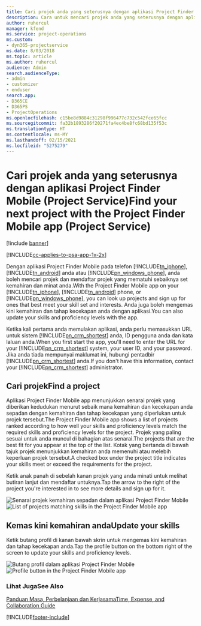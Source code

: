 ```yaml
---
title: Cari projek anda yang seterusnya dengan aplikasi Project Finder Mobile
description: Cara untuk mencari projek anda yang seterusnya dengan aplikasi Project Finder Mobile untuk Project Service
author: ruhercul
manager: kfend
ms.service: project-operations
ms.custom:
- dyn365-projectservice
ms.date: 8/03/2018
ms.topic: article
ms.author: ruhercul
audience: Admin
search.audienceType:
- admin
- customizer
- enduser
search.app:
- D365CE
- D365PS
- ProjectOperations
ms.openlocfilehash: c15be8d9884c31298f996477c732c542fce65fcc
ms.sourcegitcommit: fa32b1893286f20271fa4ec4be8fc68bd135f53c
ms.translationtype: HT
ms.contentlocale: ms-MY
ms.lasthandoff: 02/15/2021
ms.locfileid: "5275279"
---
```

# <a name="find-your-next-project-with-the-project-finder-mobile-app-project-service"></a><span data-ttu-id="d4d48-103">Cari projek anda yang seterusnya dengan aplikasi Project Finder Mobile (Project Service)</span><span class="sxs-lookup"><span data-stu-id="d4d48-103">Find your next project with the Project Finder Mobile app (Project Service)</span></span>

[!include [banner](../includes/psa-now-project-operations.md)]

[!INCLUDE[cc-applies-to-psa-app-1x-2x](../includes/cc-applies-to-psa-app-1x-2x.md)]

<span data-ttu-id="d4d48-104">Dengan aplikasi Project Finder Mobile pada telefon [!INCLUDE[tn_iphone](../includes/tn-iphone.md)], [!INCLUDE[tn_android](../includes/tn-android.md)] anda atau [!INCLUDE[pn_windows_phone](../includes/pn-windows-phone.md)], anda boleh mencari projek dan mendaftar projek yang mematuhi sebaiknya set kemahiran dan minat anda.</span><span class="sxs-lookup"><span data-stu-id="d4d48-104">With the Project Finder Mobile app on your [!INCLUDE[tn_iphone](../includes/tn-iphone.md)], [!INCLUDE[tn_android](../includes/tn-android.md)] phone, or [!INCLUDE[pn_windows_phone](../includes/pn-windows-phone.md)], you can look up projects and sign up for ones that best meet your skill set and interests.</span></span> <span data-ttu-id="d4d48-105">Anda juga boleh mengemas kini kemahiran dan tahap kecekapan anda dengan aplikasi.</span><span class="sxs-lookup"><span data-stu-id="d4d48-105">You can also update your skills and proficiency levels with the app.</span></span>  
  
 <span data-ttu-id="d4d48-106">Ketika kali pertama anda memulakan aplikasi, anda perlu memasukkan URL untuk sistem [!INCLUDE[pn_crm_shortest](../includes/pn-crm-shortest.md)] anda, ID pengguna anda dan kata laluan anda.</span><span class="sxs-lookup"><span data-stu-id="d4d48-106">When you first start the app, you'll need to enter the URL for your [!INCLUDE[pn_crm_shortest](../includes/pn-crm-shortest.md)] system, your user ID, and your password.</span></span> <span data-ttu-id="d4d48-107">Jika anda tiada mempunyai maklumat ini, hubungi pentadbir [!INCLUDE[pn_crm_shortest](../includes/pn-crm-shortest.md)] anda.</span><span class="sxs-lookup"><span data-stu-id="d4d48-107">If you don't have this information,  contact your [!INCLUDE[pn_crm_shortest](../includes/pn-crm-shortest.md)] administrator.</span></span>  
  
## <a name="find-a-project"></a><span data-ttu-id="d4d48-108">Cari projek</span><span class="sxs-lookup"><span data-stu-id="d4d48-108">Find a project</span></span>  
 <span data-ttu-id="d4d48-109">Aplikasi Project Finder Mobile app menunjukkan senarai projek yang diberikan kedudukan menurut sebaik mana kemahiran dan kecekapan anda sepadan dengan kemahiran dan tahap kecekapan yang diperlukan untuk projek tersebut.</span><span class="sxs-lookup"><span data-stu-id="d4d48-109">The Project Finder Mobile app shows a list of projects ranked according to how well your skills and proficiency levels match the required skills and proficiency levels for the project.</span></span> <span data-ttu-id="d4d48-110">Projek yang paling sesuai untuk anda muncul di bahagian atas senarai.</span><span class="sxs-lookup"><span data-stu-id="d4d48-110">The projects that are the best fit for you appear at the top of the list.</span></span> <span data-ttu-id="d4d48-111">Kotak yang bertanda di bawah tajuk projek menunjukkan kemahiran anda memenuhi atau melebih keperluan projek tersebut.</span><span class="sxs-lookup"><span data-stu-id="d4d48-111">A checked box under the project title indicates your skills meet or exceed the requirements for the project.</span></span>  
  
 <span data-ttu-id="d4d48-112">Ketik anak panah di sebelah kanan projek yang anda minati untuk melihat butiran lanjut dan mendaftar untuknya.</span><span class="sxs-lookup"><span data-stu-id="d4d48-112">Tap the arrow to the right of the project you're interested in to see more details and sign up for it.</span></span>  
  
 <span data-ttu-id="d4d48-113">![Senarai projek kemahiran sepadan dalam aplikasi Project Finder Mobile](../psa/media/project-service-project-finder-list.png "Senarai projek kemahiran sepadan dalam aplikasi Project Finder Mobile")</span><span class="sxs-lookup"><span data-stu-id="d4d48-113">![List of projects matching skills in the Project Finder Mobile app](../psa/media/project-service-project-finder-list.png "List of projects matching skills in the Project Finder Mobile app")</span></span>  
  
## <a name="update-your-skills"></a><span data-ttu-id="d4d48-114">Kemas kini kemahiran anda</span><span class="sxs-lookup"><span data-stu-id="d4d48-114">Update your skills</span></span>  
 <span data-ttu-id="d4d48-115">Ketik butang profil di kanan bawah skrin untuk mengemas kini kemahiran dan tahap kecekapan anda.</span><span class="sxs-lookup"><span data-stu-id="d4d48-115">Tap the profile button on the bottom right of the screen to update your skills and proficiency levels.</span></span>  
  
 <span data-ttu-id="d4d48-116">![Butang profil dalam aplikasi Project Finder Mobile](../psa/media/project-service-project-finder-profile.png "Butang profil dalam aplikasi Project Finder Mobile")</span><span class="sxs-lookup"><span data-stu-id="d4d48-116">![Profile button in the Project Finder Mobile app](../psa/media/project-service-project-finder-profile.png "Profile button in the Project Finder Mobile app")</span></span>  
  
### <a name="see-also"></a><span data-ttu-id="d4d48-117">Lihat Juga</span><span class="sxs-lookup"><span data-stu-id="d4d48-117">See Also</span></span>  
 [<span data-ttu-id="d4d48-118">Panduan Masa, Perbelanjaan dan Kerjasama</span><span class="sxs-lookup"><span data-stu-id="d4d48-118">Time, Expense, and Collaboration Guide</span></span>](../psa/time-expense-collaboration-guide.md)


[!INCLUDE[footer-include](../includes/footer-banner.md)]